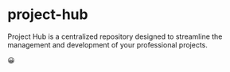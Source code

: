 # project-hub
Project Hub is a centralized repository designed to streamline the management and development of your professional projects.


😀